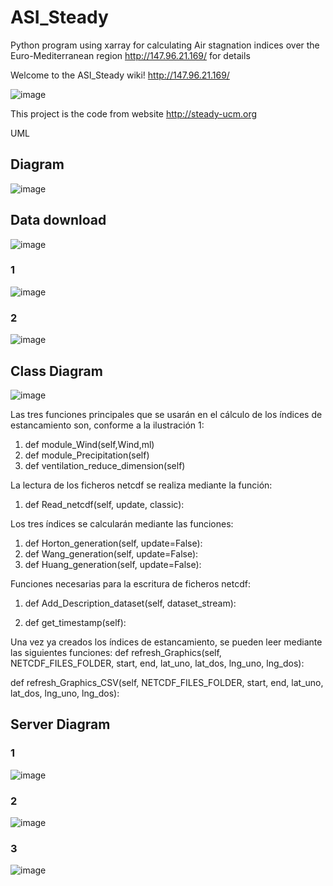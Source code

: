 # ASI_Steady
Python program using xarray for calculating Air stagnation indices over the Euro-Mediterranean region
http://147.96.21.169/ for details


Welcome to the ASI_Steady wiki! http://147.96.21.169/

![image](https://user-images.githubusercontent.com/34353851/112707260-55ccc600-8eaa-11eb-9088-98c382bb3d87.png)

This project is the code from website http://steady-ucm.org


UML

## Diagram
![image](https://user-images.githubusercontent.com/34353851/112707154-6df01580-8ea9-11eb-8eb5-122914afef1c.png)

## Data download
![image](https://user-images.githubusercontent.com/34353851/112707179-a2fc6800-8ea9-11eb-8040-4adcc17d8a68.png)

### 1
![image](https://user-images.githubusercontent.com/34353851/112707189-c9ba9e80-8ea9-11eb-9710-384fef53bc3c.png)

### 2
![image](https://user-images.githubusercontent.com/34353851/112707217-0eded080-8eaa-11eb-994c-ff96b6eba1cf.png)

## Class Diagram

![image](https://user-images.githubusercontent.com/34353851/112707230-23bb6400-8eaa-11eb-92dd-983bb9a319d7.png)

Las tres  funciones principales que se usarán en el cálculo de los índices de estancamiento son, conforme a la ilustración 1:
1.	def module_Wind(self,Wind,ml)
2.	def module_Precipitation(self)
3.	def ventilation_reduce_dimension(self)

La lectura de los ficheros netcdf se realiza mediante la función:
1.	def Read_netcdf(self, update, classic):


Los tres índices se calcularán mediante las funciones:
1.	def Horton_generation(self, update=False):
2.	def Wang_generation(self, update=False):
3.	def Huang_generation(self, update=False):

Funciones necesarias para la escritura de ficheros netcdf:
1.	def Add_Description_dataset(self, dataset_stream):

2.	def get_timestamp(self):
	
Una vez ya creados los índices de estancamiento, se pueden leer mediante las siguientes funciones:
def refresh_Graphics(self, NETCDF_FILES_FOLDER, start, end, lat_uno, lat_dos, lng_uno, lng_dos):

def refresh_Graphics_CSV(self, NETCDF_FILES_FOLDER, start, end, lat_uno, lat_dos, lng_uno, lng_dos):

## Server Diagram
### 1
![image](https://user-images.githubusercontent.com/34353851/112707327-cb389680-8eaa-11eb-8226-d5c4b756b4f8.png)

### 2
![image](https://user-images.githubusercontent.com/34353851/112707343-e99e9200-8eaa-11eb-8207-9bbf83d3b793.png)

### 3
![image](https://user-images.githubusercontent.com/34353851/112707354-01761600-8eab-11eb-8aea-1cf8e06ce9c3.png)

